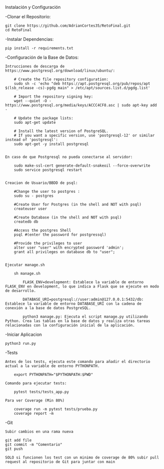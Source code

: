 Instalación y Configuración

-Clonar el Repositorio:

    git clone https://github.com/AdrianCortes35/RetoFinal.git
    cd RetoFinal


-Instalar Dependencias:

    pip install -r requirements.txt


-Configuración de la Base de Datos:

    Intrucciones de descarga de https://www.postgresql.org/download/linux/ubuntu/:

        # Create the file repository configuration:
        sudo sh -c 'echo "deb https://apt.postgresql.org/pub/repos/apt $(lsb_release -cs)-pgdg main" > /etc/apt/sources.list.d/pgdg.list'

        # Import the repository signing key:
        wget --quiet -O - https://www.postgresql.org/media/keys/ACCC4CF8.asc | sudo apt-key add -

        # Update the package lists:
        sudo apt-get update

        # Install the latest version of PostgreSQL.
        # If you want a specific version, use 'postgresql-12' or similar instead of 'postgresql':
        sudo apt-get -y install postgresql


    En caso de que Postgresql no pueda conectarse al servidor:
        
        sudo make-ssl-cert generate-default-snakeoil --force-overwrite
        sudo service postgresql restart


    Creacion de Usuario/BBDD de psql:

        #Change the user to postgres :
        sudo su - postgres
            
        #Create User for Postgres (in the shell and NOT with psql)
        createuser user

        #Create Database (in the shell and NOT with psql)
	    createdb db

        #Access the postgres Shell
        psql #(enter the password for postgressql)

        #Provide the privileges to user
        alter user "user" with encrypted password 'admin';
        grant all privileges on database db to "user";


    Ejecutar manage.sh

        sh manage.sh

            FLASK_ENV=development: Establece la variable de entorno FLASK_ENV en development, lo que indica a Flask que se ejecute en modo de desarrollo. 

            DATABASE_URI=postgresql://user:admin@127.0.0.1:5432/db: Establece la variable de entorno DATABASE_URI con la cadena de conexión a la base de datos PostgreSQL.

            python3 manage.py: Ejecuta el script manage.py utilizando Python. Crea las tablas en la base de datos y realiza otras tareas relacionadas con la configuración inicial de la aplicación.  

-Iniciar Aplicacion

    python3 run.py

-Tests

    Antes de los tests, ejecuta este comando para añadir el directorio actual a la variable de entorno PYTHONPATH.

        export PYTHONPATH="$PYTHONPATH:$PWD"

    Comando para ejecutar tests:
        
        pytest tests/tests_app.py

    Para ver Coverage (Min 80%)

        coverage run -m pytest tests/prueba.py
	    coverage report -m

-Git

    Subir cambios en una rama nueva

    git add file
    git commit -m "Comentario"
    git push

    SOLO si funcionen los test con un minimo de coverage de 80% subir pull request al repositorio de Git para juntar con main